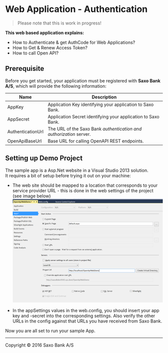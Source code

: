 # Web Application - Authentication
> Please note that this is work in progress!

**This web based application explains:**
* How to Authenticate & get AuthCode for Web Applications?
* How to Get & Renew Access Token?
* How to call Open API?

## Prerequisite
Before you get started, your application must be registered with **Saxo Bank A/S**, which will provide the following information:

 Name | Description |
 ---- | --- |
 AppKey | Application Key identifying your application to Saxo Bank.
 AppSecret | Application Secret identifying your application to Saxo Bank.
 AuthenticationUrl | The URL of the Saxo Bank _authentication and authorization_ server.
 OpenApiBaseUrl | Base URL for calling OpenAPI REST endpoints.

## Setting up Demo Project
The sample app is a Asp.Net website in a Visual Studio 2013 solution. It requires a bit of setup before trying it out on your machine:

* The web site should be mapped to a location that corresponds to your service provider URL - this is done in the web settings of the project (see image below)
![Image Not Found ](WebSettings.png)

* In the appSettings values in the web.config, you should insert your app key and -secret into the corresponding settings. Also verify the other URLs in the config against that URLs you have received from Saxo Bank.

Now you are all set to run your sample App.

---
Copyright © 2016 Saxo Bank A/S
